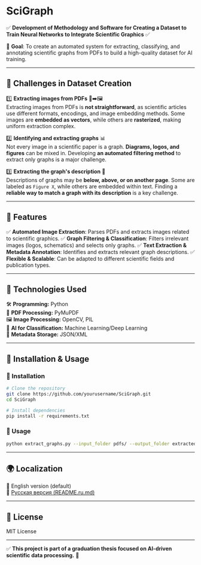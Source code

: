 # SciGraph

✅ **Development of Methodology and Software for Creating a Dataset to Train Neural Networks to Integrate Scientific Graphics** ✅

📌 **Goal**: To create an automated system for extracting, classifying, and annotating scientific graphs from PDFs to build a high-quality dataset for AI training.

---

## 🔹 Challenges in Dataset Creation

1️⃣ **Extracting images from PDFs** 📄➡️🖼️  
   Extracting images from PDFs is **not straightforward**, as scientific articles use different formats, encodings, and image embedding methods. Some images are **embedded as vectors**, while others are **rasterized**, making uniform extraction complex.

2️⃣ **Identifying and extracting graphs** 📊  
   Not every image in a scientific paper is a graph. **Diagrams, logos, and figures** can be mixed in. Developing **an automated filtering method** to extract only graphs is a major challenge.

3️⃣ **Extracting the graph's description** 📝  
   Descriptions of graphs may be **below, above, or on another page**. Some are labeled as `Figure X`, while others are embedded within text. Finding a **reliable way to match a graph with its description** is a key challenge.

---

## 🔹 Features

✅ **Automated Image Extraction**: Parses PDFs and extracts images related to scientific graphics.
✅ **Graph Filtering & Classification**: Filters irrelevant images (logos, schematics) and selects only graphs.
✅ **Text Extraction & Metadata Annotation**: Identifies and extracts relevant graph descriptions.
✅ **Flexible & Scalable**: Can be adapted to different scientific fields and publication types.

---

## 🔹 Technologies Used

🛠 **Programming:** Python  
📄 **PDF Processing:** PyMuPDF  
🖼 **Image Processing:** OpenCV, PIL  
🤖 **AI for Classification:** Machine Learning/Deep Learning  
📂 **Metadata Storage:** JSON/XML  

---

## 🔹 Installation & Usage

### 🔧 Installation
```bash
# Clone the repository
git clone https://github.com/yourusername/SciGraph.git
cd SciGraph

# Install dependencies
pip install -r requirements.txt
```

### 🚀 Usage
```bash
python extract_graphs.py --input_folder pdfs/ --output_folder extracted_images/
```

---

## 🌍 Localization

🔹 English version (default)  
🔹 [Русская версия (README.ru.md)](README.ru.md)  

---

## 📜 License
MIT License

---

✅ **This project is part of a graduation thesis focused on AI-driven scientific data processing.** 🚀
